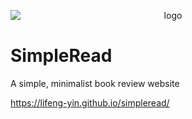 <p align ='center'>
  <img src=https://user-images.githubusercontent.com/66485719/179522379-2257b400-1638-46cf-9a13-106d6e4f457c.png
 alt="logo" style="display: block; margin: 0 auto"></img>
</p>



# SimpleRead

A simple, minimalist book review website

https://lifeng-yin.github.io/simpleread/
